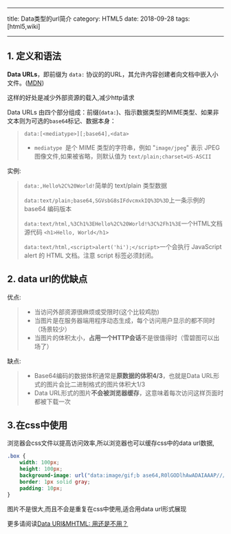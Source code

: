 -----

title: Data类型的url简介
category: HTML5
date:  2018-09-28
tags: [html5,wiki]

-----

## 1. 定义和语法

**Data URLs**，即前缀为 `data:` 协议的的URL，其允许内容创建者向文档中嵌入小文件。([MDN](https://developer.mozilla.org/zh-CN/docs/Web/HTTP/data_URIs))

这样的好处是减少外部资源的载入,减少http请求

Data URLs 由四个部分组成：前缀(`data:`)、指示数据类型的MIME类型、如果非文本则为可选的`base64`标记、数据本身：

> `data:[<mediatype>][;base64],<data>`
>
> - `mediatype `是个 MIME 类型的字符串，例如 "`image/jpeg`" 表示 JPEG 图像文件,如果被省略，则默认值为 `text/plain;charset=US-ASCII`

实例:


> `data:,Hello%2C%20World!`简单的 text/plain 类型数据
>
> `data:text/plain;base64,SGVsbG8sIFdvcmxkIQ%3D%3D`上一条示例的 base64 编码版本
>
> `data:text/html,%3Ch1%3EHello%2C%20World!%3C%2Fh1%3E`一个HTML文档源代码 `<h1>Hello, World</h1>`
>
> `data:text/html,<script>alert('hi');</script>`一个会执行 JavaScript alert 的 HTML 文档。注意 script 标签必须封闭。

<!-- more -->

## 2. data url的优缺点

优点:

> - 当访问外部资源很麻烦或受限时(这个比较鸡肋)
> -  当图片是在服务器端用程序动态生成，每个访问用户显示的都不同时（场景较少）
> -  当图片的体积太小，**占用一个HTTP会话**不是很值得时（雪碧图可以出场了）

缺点:

> - Base64编码的数据体积通常是**原数据的体积4/3**，也就是Data URL形式的图片会比二进制格式的图片体积大1/3
> - Data URL形式的图片**不会被浏览器缓存**，这意味着每次访问这样页面时都被下载一次

## 3.在css中使用

浏览器会css文件以提高访问效率,所以浏览器也可以缓存css中的data url数据,

```css
.box {
	width: 100px;
	height: 100px;
	background-image: url("data:image/gif;b ase64,R0lGODlhAwADAIAAAP///8zMzCH5BAAAAAAALAAAAAADAAMAAAIEBHIJBQA7");
	border: 1px solid gray;
	padding: 10px;
}
```

图片不是很大,而且不会是重复在css中使用,适合用data url形式展现

更多请阅读[Data URI&MHTML: 用还是不用？](https://www.99css.com/492/)